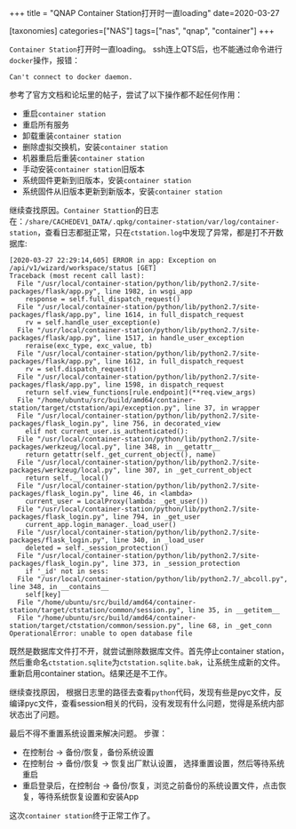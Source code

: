 +++
title = "QNAP Container Station打开时一直loading"
date=2020-03-27

[taxonomies]
categories=["NAS"]
tags=["nas", "qnap", "container"]
+++

`Container Station`打开时一直loading。
ssh连上QTS后，也不能通过命令进行`docker`操作，报错：

```
Can't connect to docker daemon.
```

参考了官方文档和论坛里的帖子，尝试了以下操作都不起任何作用：

- 重启`container station`
- 重启所有服务
- 卸载重装`container station`
- 删除虚拟交换机，安装`container station`
- 机器重启后重装`container station`
- 手动安装`container station`旧版本
- 系统固件更新到旧版本，安装`container station`
- 系统固件从旧版本更新到新版本，安装`container station`

继续查找原因。`Container Stattion`的日志在：`/share/CACHEDEV1_DATA/.qpkg/container-station/var/log/container-station`，查看日志都挺正常，只在`ctstation.log`中发现了异常，都是打不开数据库:

```
[2020-03-27 22:29:14,605] ERROR in app: Exception on /api/v1/wizard/workspace/status [GET]
Traceback (most recent call last):
  File "/usr/local/container-station/python/lib/python2.7/site-packages/flask/app.py", line 1982, in wsgi_app
    response = self.full_dispatch_request()
  File "/usr/local/container-station/python/lib/python2.7/site-packages/flask/app.py", line 1614, in full_dispatch_request
    rv = self.handle_user_exception(e)
  File "/usr/local/container-station/python/lib/python2.7/site-packages/flask/app.py", line 1517, in handle_user_exception
    reraise(exc_type, exc_value, tb)
  File "/usr/local/container-station/python/lib/python2.7/site-packages/flask/app.py", line 1612, in full_dispatch_request
    rv = self.dispatch_request()
  File "/usr/local/container-station/python/lib/python2.7/site-packages/flask/app.py", line 1598, in dispatch_request
    return self.view_functions[rule.endpoint](**req.view_args)
  File "/home/ubuntu/src/build/amd64/container-station/target/ctstation/api/exception.py", line 37, in wrapper
  File "/usr/local/container-station/python/lib/python2.7/site-packages/flask_login.py", line 756, in decorated_view
    elif not current_user.is_authenticated():
  File "/usr/local/container-station/python/lib/python2.7/site-packages/werkzeug/local.py", line 348, in __getattr__
    return getattr(self._get_current_object(), name)
  File "/usr/local/container-station/python/lib/python2.7/site-packages/werkzeug/local.py", line 307, in _get_current_object
    return self.__local()
  File "/usr/local/container-station/python/lib/python2.7/site-packages/flask_login.py", line 46, in <lambda>
    current_user = LocalProxy(lambda: _get_user())
  File "/usr/local/container-station/python/lib/python2.7/site-packages/flask_login.py", line 794, in _get_user
    current_app.login_manager._load_user()
  File "/usr/local/container-station/python/lib/python2.7/site-packages/flask_login.py", line 340, in _load_user
    deleted = self._session_protection()
  File "/usr/local/container-station/python/lib/python2.7/site-packages/flask_login.py", line 373, in _session_protection
    if '_id' not in sess:
  File "/usr/local/container-station/python/lib/python2.7/_abcoll.py", line 348, in __contains__
    self[key]
  File "/home/ubuntu/src/build/amd64/container-station/target/ctstation/common/session.py", line 35, in __getitem__
  File "/home/ubuntu/src/build/amd64/container-station/target/ctstation/common/session.py", line 68, in _get_conn
OperationalError: unable to open database file
```

既然是数据库文件打不开，就尝试删除数据库文件。首先停止container station，然后重命名`ctstation.sqlite`为`ctstation.sqlite.bak`，让系统生成新的文件。重新启用container station。结果还是不工作。

继续查找原因， 根据日志里的路径去查看`python`代码，发现有些是pyc文件，反编译pyc文件，查看session相关的代码，没有发现有什么问题，觉得是系统内部状态出了问题。

最后不得不重置系统设置来解决问题。
步骤：

- 在控制台 -> 备份/恢复，备份系统设置
- 在控制台 -> 备份/恢复 -> 恢复出厂默认设置， 选择重置设置，然后等待系统重启
- 重启登录后，在控制台 -> 备份/恢复，浏览之前备份的系统设置文件，点击恢复，等待系统恢复设置和安装App

这次`container station`终于正常工作了。

